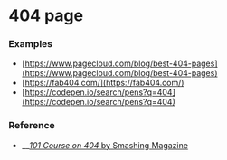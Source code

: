 # 404 page

### Examples

* [https://www.pagecloud.com/blog/best-404-pages](https://www.pagecloud.com/blog/best-404-pages)
* [https://fab404.com/](https://fab404.com/)
* [https://codepen.io/search/pens?q=404](https://codepen.io/search/pens?q=404)

### Reference

* \_\_[_101 Course on 404_ by Smashing Magazine](https://www.smashingmagazine.com/2018/11/the-101-course-on-crafting-404-pages/)



